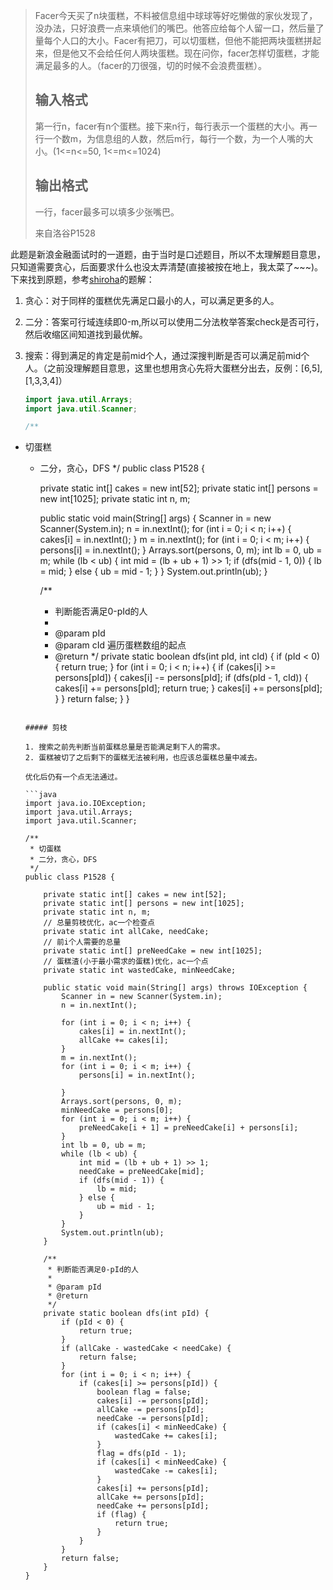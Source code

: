 > Facer今天买了n块蛋糕，不料被信息组中球球等好吃懒做的家伙发现了，没办法，只好浪费一点来填他们的嘴巴。他答应给每个人留一口，然后量了量每个人口的大小。Facer有把刀，可以切蛋糕，但他不能把两块蛋糕拼起来，但是他又不会给任何人两块蛋糕。现在问你，facer怎样切蛋糕，才能满足最多的人。（facer的刀很强，切的时候不会浪费蛋糕）。
>
> ## 输入格式
>
> 第一行n，facer有n个蛋糕。接下来n行，每行表示一个蛋糕的大小。再一行一个数m，为信息组的人数，然后m行，每行一个数，为一个人嘴的大小。(1<=n<=50, 1<=m<=1024)
>
> ## 输出格式
>
> 一行，facer最多可以填多少张嘴巴。
>
> 来自洛谷P1528

此题是新浪金融面试时的一道题，由于当时是口述题目，所以不太理解题目意思，只知道需要贪心，后面要求什么也没太弄清楚(直接被按在地上，我太菜了~~~)。下来找到原题，参考[shiroha](https://www.luogu.com.cn/user/193889)的题解：

1. 贪心：对于同样的蛋糕优先满足口最小的人，可以满足更多的人。

2. 二分：答案可行域连续即0-m,所以可以使用二分法枚举答案check是否可行，然后收缩区间知道找到最优解。

3. 搜索：得到满足的肯定是前mid个人，通过深搜判断是否可以满足前mid个人。（之前没理解题目意思，这里也想用贪心先将大蛋糕分出去，反例：[6,5],[1,3,3,4]）

   ```java
   import java.util.Arrays;
   import java.util.Scanner;

   /**
 * 切蛋糕
    * 二分，贪心，DFS
    */
   public class P1528 {
   
       private static int[] cakes = new int[52];
       private static int[] persons = new int[1025];
       private static int n, m;
   
       public static void main(String[] args) {
           Scanner in = new Scanner(System.in);
           n = in.nextInt();
           for (int i = 0; i < n; i++) {
               cakes[i] = in.nextInt();
           }
           m = in.nextInt();
           for (int i = 0; i < m; i++) {
               persons[i] = in.nextInt();
           }
           Arrays.sort(persons, 0, m);
           int lb = 0, ub = m;
           while (lb < ub) {
               int mid = (lb + ub + 1) >> 1;
               if (dfs(mid - 1, 0)) {
                   lb = mid;
               } else {
                   ub = mid - 1;
               }
           }
           System.out.println(ub);
       }
   
       /**
        * 判断能否满足0-pId的人
        *
        * @param pId
        * @param cId 遍历蛋糕数组的起点
        * @return
        */
       private static boolean dfs(int pId, int cId) {
           if (pId < 0) {
               return true;
           }
           for (int i = 0; i < n; i++) {
               if (cakes[i] >= persons[pId]) {
                   cakes[i] -= persons[pId];
                   if (dfs(pId - 1, cId)) {
                       cakes[i] += persons[pId];
                       return true;
                   }
                   cakes[i] += persons[pId];
               }
           }
           return false;
       }
   }
   
   ```
   
   ##### 剪枝
   
   1. 搜索之前先判断当前蛋糕总量是否能满足剩下人的需求。
   2. 蛋糕被切了之后剩下的蛋糕无法被利用，也应该总蛋糕总量中减去。
   
   优化后仍有一个点无法通过。
   
   ```java
   import java.io.IOException;
   import java.util.Arrays;
   import java.util.Scanner;
   
   /**
    * 切蛋糕
    * 二分，贪心，DFS
    */
   public class P1528 {
   
       private static int[] cakes = new int[52];
       private static int[] persons = new int[1025];
       private static int n, m;
       // 总量剪枝优化，ac一个检查点
       private static int allCake, needCake;
       // 前i个人需要的总量
       private static int[] preNeedCake = new int[1025];
       // 蛋糕渣(小于最小需求的蛋糕)优化，ac一个点
       private static int wastedCake, minNeedCake;
   
       public static void main(String[] args) throws IOException {
           Scanner in = new Scanner(System.in);
           n = in.nextInt();
   
           for (int i = 0; i < n; i++) {
               cakes[i] = in.nextInt();
               allCake += cakes[i];
           }
           m = in.nextInt();
           for (int i = 0; i < m; i++) {
               persons[i] = in.nextInt();
   
           }
           Arrays.sort(persons, 0, m);
           minNeedCake = persons[0];
           for (int i = 0; i < m; i++) {
               preNeedCake[i + 1] = preNeedCake[i] + persons[i];
           }
           int lb = 0, ub = m;
           while (lb < ub) {
               int mid = (lb + ub + 1) >> 1;
               needCake = preNeedCake[mid];
               if (dfs(mid - 1)) {
                   lb = mid;
               } else {
                   ub = mid - 1;
               }
           }
           System.out.println(ub);
       }
   
       /**
        * 判断能否满足0-pId的人
        *
        * @param pId
        * @return
        */
       private static boolean dfs(int pId) {
           if (pId < 0) {
               return true;
           }
           if (allCake - wastedCake < needCake) {
               return false;
           }
           for (int i = 0; i < n; i++) {
               if (cakes[i] >= persons[pId]) {
                   boolean flag = false;
                   cakes[i] -= persons[pId];
                   allCake -= persons[pId];
                   needCake -= persons[pId];
                   if (cakes[i] < minNeedCake) {
                       wastedCake += cakes[i];
                   }
                   flag = dfs(pId - 1);
                   if (cakes[i] < minNeedCake) {
                       wastedCake -= cakes[i];
                   }
                   cakes[i] += persons[pId];
                   allCake += persons[pId];
                   needCake += persons[pId];
                   if (flag) {
                       return true;
                   }
               }
           }
           return false;
       }
   }
   ```
   
   
   
   